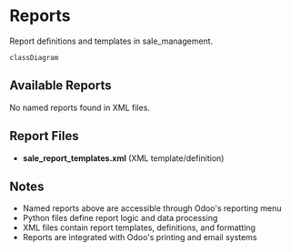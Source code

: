 # Reports

Report definitions and templates in sale_management.

```mermaid
classDiagram
```

## Available Reports

No named reports found in XML files.


## Report Files

- **sale_report_templates.xml** (XML template/definition)

## Notes
- Named reports above are accessible through Odoo's reporting menu
- Python files define report logic and data processing
- XML files contain report templates, definitions, and formatting
- Reports are integrated with Odoo's printing and email systems
